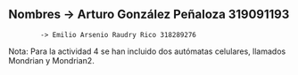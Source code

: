 ## Nombres -> Arturo González Peñaloza 319091193
         	-> Emilio Arsenio Raudry Rico 318289276

Nota: Para la actividad 4 se han incluido dos autómatas celulares, llamados Mondrian y Mondrian2.
